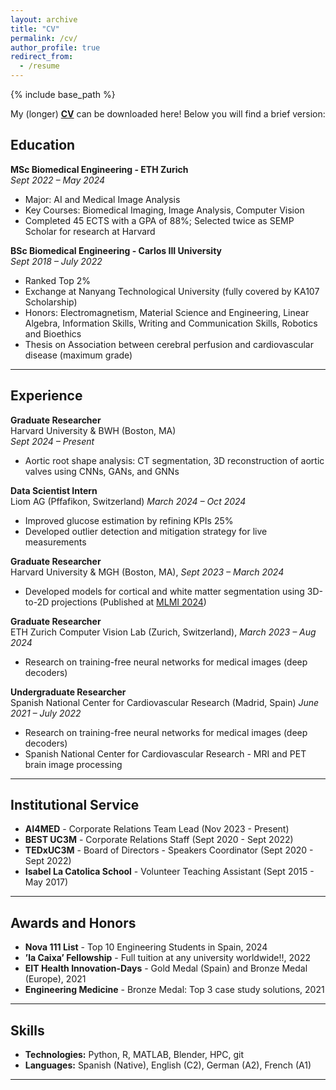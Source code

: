 ```yaml
---
layout: archive
title: "CV"
permalink: /cv/
author_profile: true
redirect_from:
  - /resume
---
```


{% include base_path %}

My (longer) **[CV](https://github.com/pabloblascof/pabloblascof.github.io/blob/master/files/PabloBlasco_CV_Nov2024.pdf)** can be downloaded here! Below you will find a brief version:

## Education

**MSc Biomedical Engineering - ETH Zurich**  
*Sept 2022 – May 2024*  
- Major: AI and Medical Image Analysis 
- Key Courses: Biomedical Imaging, Image Analysis, Computer Vision  
- Completed 45 ECTS with a GPA of 88%; Selected twice as SEMP Scholar for research at Harvard  

**BSc Biomedical Engineering - Carlos III University**  
*Sept 2018 – July 2022*  
- Ranked Top 2%   
- Exchange at Nanyang Technological University (fully covered by KA107 Scholarship)  
- Honors: Electromagnetism, Material Science and Engineering, Linear Algebra, Information Skills, Writing and
Communication Skills, Robotics and Bioethics
- Thesis on Association between cerebral perfusion and cardiovascular disease (maximum grade) 

---

## Experience

**Graduate Researcher**  
Harvard University & BWH (Boston, MA)  
*Sept 2024 – Present*  
- Aortic root shape analysis: CT segmentation, 3D reconstruction of aortic valves using CNNs, GANs, and GNNs  

**Data Scientist Intern**  
Liom AG (Pffafikon, Switzerland)
*March 2024 – Oct 2024*  
- Improved glucose estimation by refining KPIs 25%   
- Developed outlier detection and mitigation strategy for live measurements  

**Graduate Researcher**  
Harvard University & MGH (Boston, MA), 
*Sept 2023 – March 2024*  
- Developed models for cortical and white matter segmentation using 3D-to-2D projections  (Published at [MLMI 2024](https://link.springer.com/chapter/10.1007/978-3-031-73290-4_8))

**Graduate Researcher**  
ETH Zurich Computer Vision Lab (Zurich, Switzerland), 
*March 2023 – Aug 2024*  
- Research on training-free neural networks for medical images (deep decoders) 

**Undergraduate Researcher**  
Spanish National Center for Cardiovascular Research (Madrid, Spain)
*June 2021 – July 2022*  
- Research on training-free neural networks for medical images (deep decoders) 
- Spanish National Center for Cardiovascular Research - MRI and PET brain image processing  

---

## Institutional Service

- **AI4MED** - Corporate Relations Team Lead (Nov 2023 - Present)  
- **BEST UC3M** - Corporate Relations Staff (Sept 2020 - Sept 2022)  
- **TEDxUC3M** - Board of Directors - Speakers Coordinator (Sept 2020 - Sept 2022)  
- **Isabel La Catolica School** - Volunteer Teaching Assistant (Sept 2015 - May 2017)  

---

## Awards and Honors

- **Nova 111 List** - Top 10 Engineering Students in Spain, 2024  
- **’la Caixa’ Fellowship** - Full tuition at any university worldwide!!, 2022  
- **EIT Health Innovation-Days** - Gold Medal (Spain) and Bronze Medal (Europe), 2021  
- **Engineering Medicine** - Bronze Medal: Top 3 case study solutions, 2021

---

## Skills

- **Technologies:** Python, R, MATLAB, Blender, HPC, git  
- **Languages:** Spanish (Native), English (C2), German (A2), French (A1) 

---


